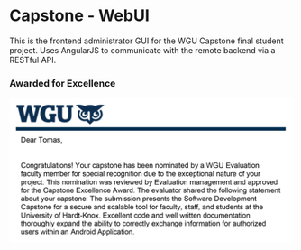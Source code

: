 # Capstone - WebUI
This is the frontend administrator GUI for the WGU Capstone final student project. Uses AngularJS to communicate with 
the remote backend via a RESTful API.  

### Awarded for Excellence
![WGU Excellence Award](award.jpg)
